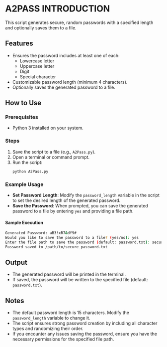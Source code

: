 # A2PASS INTRODUCTION

This script generates secure, random passwords with a specified length and optionally saves them to a file.

## Features

- Ensures the password includes at least one of each:
  - Lowercase letter
  - Uppercase letter
  - Digit
  - Special character
- Customizable password length (minimum 4 characters).
- Optionally saves the generated password to a file.

## How to Use

### Prerequisites
- Python 3 installed on your system.

### Steps

1. Save the script to a file (e.g., `A2Pass.py`).
2. Open a terminal or command prompt.
3. Run the script:
   ```bash
   python A2Pass.py
   ```

### Example Usage
- **Set Password Length**: Modify the `password_length` variable in the script to set the desired length of the generated password.
- **Save the Password**: When prompted, you can save the generated password to a file by entering `yes` and providing a file path.

#### Sample Execution
```bash
Generated Password: aB3!xR7&dY9#
Would you like to save the password to a file? (yes/no): yes
Enter the file path to save the password (default: password.txt): secure_password.txt
Password saved to /path/to/secure_password.txt
```

## Output

- The generated password will be printed in the terminal.
- If saved, the password will be written to the specified file (default: `password.txt`).

## Notes

- The default password length is 15 characters. Modify the `password_length` variable to change it.
- The script ensures strong password creation by including all character types and randomizing their order.
- If you encounter any issues saving the password, ensure you have the necessary permissions for the specified file path.

